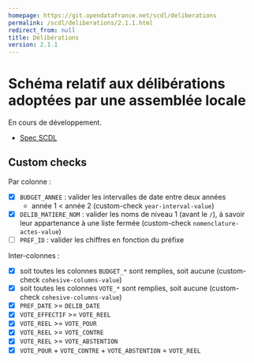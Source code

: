 ```yaml
---
homepage: https://git.opendatafrance.net/scdl/deliberations
permalink: /scdl/deliberations/2.1.1.html
redirect_from: null
title: Délibérations
version: 2.1.1
---
```


# Schéma relatif aux délibérations adoptées par une assemblée locale

En cours de développement.

- [Spec SCDL](http://www.opendatafrance.net/SCDL_Deliberations)

## Custom checks

Par colonne :

- [X] `BUDGET_ANNEE` : valider les intervalles de date entre deux années
  - année 1 < année 2 (custom-check `year-interval-value`)
- [X] `DELIB_MATIERE_NOM` : valider les noms de niveau 1 (avant le `/`), à savoir leur appartenance à une liste fermée (custom-check `nomenclature-actes-value`)
- [ ] `PREF_ID` : valider les chiffres en fonction du préfixe

Inter-colonnes :

- [X] soit toutes les colonnes `BUDGET_*` sont remplies, soit aucune (custom-check `cohesive-columns-value`)
- [X] soit toutes les colonnes `VOTE_*` sont remplies, soit aucune (custom-check `cohesive-columns-value`)
- [X] `PREF_DATE` >= `DELIB_DATE`
- [X] `VOTE_EFFECTIF` >= `VOTE_REEL`
- [X] `VOTE_REEL` >= `VOTE_POUR`
- [X] `VOTE_REEL` >= `VOTE_CONTRE`
- [X] `VOTE_REEL` >= `VOTE_ABSTENTION`
- [X] `VOTE_POUR` + `VOTE_CONTRE` + `VOTE_ABSTENTION` = `VOTE_REEL`